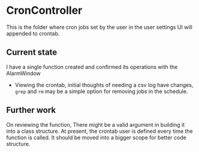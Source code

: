 # CronController
This is the folder where cron jobs set by the user in the user settings UI will appended to crontab.

## Current state
I have a single function created and confirmed its operations with the AlarmWindow
* Viewing the crontab, initial thoughts of needing a csv log have changes, `grep` and `rm`  may be a simple option for removing jobs in the schedule. 

## Further work
On reviewing the function, There might be a valid argument in building it into a class structure. At present, the crontab user is defined every time the function is called. It should be moved into a bigger scope for better code structure. 
